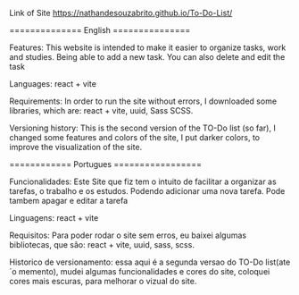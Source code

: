 Link of Site
https://nathandesouzabrito.github.io/To-Do-List/

 ============== English ===============
 
   Features:
 This website is intended to make it easier to organize tasks, work and studies.
Being able to add a new task. You can also delete and edit the task

   Languages:
 react + vite

   Requirements:
 In order to run the site without errors, I downloaded some libraries, which are:
react + vite,
uuid,
Sass
SCSS.

   Versioning history:
 This is the second version of the TO-Do list (so far), I changed some features and colors of the site, I put darker colors, to improve the visualization of the site.

============ Portugues =================

   Funcionalidades:
 Este Site que fiz tem o intuito de facilitar a organizar as tarefas, o trabalho e os estudos.
Podendo adicionar uma nova tarefa. Pode tambem apagar e editar a tarefa

   Linguagens:
 react + vite

   Requisitos:
 Para poder rodar o site sem erros, eu baixei algumas bibliotecas, que são:
react + vite,
uuid,
sass,
scss.

   Historico de versionamento:
essa aqui é a segunda versao do TO-Do list(ate´o memento), mudei algumas funcionalidades e cores do site, coloquei cores mais escuras, para melhorar o vizual do site.
